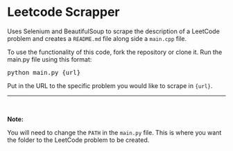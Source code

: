 # Leetcode Scrapper
<p>Uses Selenium and BeautifulSoup to scrape the description of a LeetCode problem and creates a <code>README.md</code> file along side a <code>main.cpp</code> file.</p>

<p>To use the functionality of this code, fork the repository or clone it. Run the main.py file using this format:</p>
<pre>
python main.py {url}
</pre>
<p>Put in the URL to the specific problem you would like to scrape in <code>{url}</code>.</p>
<hr>
<br>
<p><strong>Note:</strong></p>
<p>You will need to change the <code>PATH</code> in the <code>main.py</code> file. This is where you want the folder to the LeetCode problem to be created.</p>
